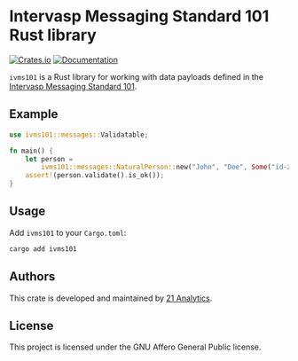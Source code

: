 # Intervasp Messaging Standard 101 Rust library

[![Crates.io](https://img.shields.io/crates/v/ivms101.svg)](https://crates.io/crates/ivms101)
[![Documentation](https://docs.rs/ivms101/badge.svg)](https://docs.rs/ivms101/)

`ivms101` is a Rust library for working with data payloads defined in the [Intervasp Messaging Standard 101](https://intervasp.org/).

## Example

```rust
use ivms101::messages::Validatable;

fn main() {
    let person =
        ivms101::messages::NaturalPerson::new("John", "Doe", Some("id-273934"), None).unwrap();
    assert!(person.validate().is_ok());
}
```

## Usage

Add `ivms101` to your `Cargo.toml`:

```sh
cargo add ivms101
```

## Authors

This crate is developed and maintained by [21 Analytics](https://21analytics.ch).

## License

This project is licensed under the GNU Affero General Public license.
